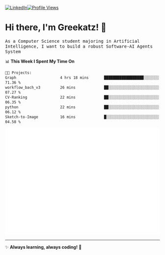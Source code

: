 [![LinkedIn](https://img.shields.io/badge/LinkedIn-0077B5?style=flat&logo=linkedin&logoColor=white)](https://www.linkedin.com/in/hungarbeit1912/)[![Profile Views](https://komarev.com/ghpvc/?username=Greekatz&color=blue&style=flat-square)](https://github.com/Greekatz)  


# Hi there, I'm Greekatz! 👋

<samp>As a Computer Science student majoring in Artificial Intelligence, I want to build a robust Software-AI Agents System<samp>


<!--START_SECTION:waka-->
📊 **This Week I Spent My Time On** 

```text
🐱‍💻 Projects: 
Graph                    4 hrs 18 mins       ██████████████████░░░░░░░   71.36 % 
workflow_bach_v3         26 mins             ██░░░░░░░░░░░░░░░░░░░░░░░   07.27 % 
CV-Ranking               22 mins             ██░░░░░░░░░░░░░░░░░░░░░░░   06.35 % 
python                   22 mins             ██░░░░░░░░░░░░░░░░░░░░░░░   06.12 % 
Sketch-to-Image          16 mins             █░░░░░░░░░░░░░░░░░░░░░░░░   04.58 % 
```


<!--END_SECTION:waka-->

![Full-year Contribution Calendar](https://github.com/Greekatz/Greekatz/blob/main/metrics.plugin.isocalendar.fullyear.svg)

---
✨ **Always learning, always coding!** 🚀
